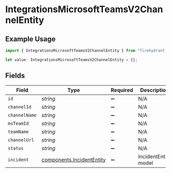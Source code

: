 # IntegrationsMicrosoftTeamsV2ChannelEntity

## Example Usage

```typescript
import { IntegrationsMicrosoftTeamsV2ChannelEntity } from "firehydrant-typescript-sdk/models/components";

let value: IntegrationsMicrosoftTeamsV2ChannelEntity = {};
```

## Fields

| Field                                                                  | Type                                                                   | Required                                                               | Description                                                            |
| ---------------------------------------------------------------------- | ---------------------------------------------------------------------- | ---------------------------------------------------------------------- | ---------------------------------------------------------------------- |
| `id`                                                                   | *string*                                                               | :heavy_minus_sign:                                                     | N/A                                                                    |
| `channelId`                                                            | *string*                                                               | :heavy_minus_sign:                                                     | N/A                                                                    |
| `channelName`                                                          | *string*                                                               | :heavy_minus_sign:                                                     | N/A                                                                    |
| `msTeamId`                                                             | *string*                                                               | :heavy_minus_sign:                                                     | N/A                                                                    |
| `teamName`                                                             | *string*                                                               | :heavy_minus_sign:                                                     | N/A                                                                    |
| `channelUrl`                                                           | *string*                                                               | :heavy_minus_sign:                                                     | N/A                                                                    |
| `status`                                                               | *string*                                                               | :heavy_minus_sign:                                                     | N/A                                                                    |
| `incident`                                                             | [components.IncidentEntity](../../models/components/incidententity.md) | :heavy_minus_sign:                                                     | IncidentEntity model                                                   |